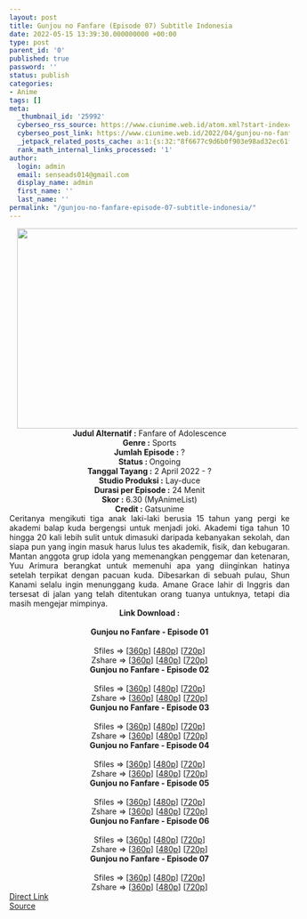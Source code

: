 ```yaml
---
layout: post
title: Gunjou no Fanfare (Episode 07) Subtitle Indonesia
date: 2022-05-15 13:39:30.000000000 +00:00
type: post
parent_id: '0'
published: true
password: ''
status: publish
categories:
- Anime
tags: []
meta:
  _thumbnail_id: '25992'
  cyberseo_rss_source: https://www.ciunime.web.id/atom.xml?start-index=1
  cyberseo_post_link: https://www.ciunime.web.id/2022/04/gunjou-no-fanfare-subtitle-indonesia.html
  _jetpack_related_posts_cache: a:1:{s:32:"8f6677c9d6b0f903e98ad32ec61f8deb";a:2:{s:7:"expires";i:1657876191;s:7:"payload";a:3:{i:0;a:1:{s:2:"id";i:27077;}i:1;a:1:{s:2:"id";i:26991;}i:2;a:1:{s:2:"id";i:26881;}}}}
  rank_math_internal_links_processed: '1'
author:
  login: admin
  email: senseads014@gmail.com
  display_name: admin
  first_name: ''
  last_name: ''
permalink: "/gunjou-no-fanfare-episode-07-subtitle-indonesia/"
---
```

<div class="separator" style="clear: both; text-align: center;"><a href="https://blogger.googleusercontent.com/img/b/R29vZ2xl/AVvXsEjtlaIHbn2pBnBddikXO5mcMEKk7VtKilvR2gBLTcD6eka4g9ZTA46KBX7xojkBKhYBNyA17W48Gg5fCMewZuvLfBx0QLE6LbvlAhGdtpYHaxIYln3hAZxIB-MJDrzjBkZdW0JUy9ZWfWsNqfPi7EXqJVFlM3LQEXb392gstivIDrGOF8ZbhDjK8vcA/s1280/Gunjou%20no%20Fanfare.png" style="margin-left: 1em; margin-right: 1em;"><img border="0" data-original-height="720" data-original-width="1280" height="360" src="{{ site.baseurl }}/assets/2022/05/Gunjou%20no%20Fanfare.png" width="640" /></a></div>
<div class="separator" style="clear: both; text-align: center;"></div>
<div style="text-align: center;"><b>Judul</b><b><b> Alternatif</b> :</b> Fanfare of Adolescence</div>
<div style="text-align: center;"><b><b>Genre :</b></b> Sports</div>
<div style="text-align: center;"><b>Jumlah Episode :</b> ?<br /><b>Status :&nbsp;</b>Ongoing<br /><b>Tanggal Tayang :</b> 2 April&nbsp;2022 - ?<br /><b>Studio Produksi :</b>&nbsp;Lay-duce<br /><b>Durasi per Episode :</b> 24 Menit</div>
<div style="text-align: center;"><b>Skor :</b> 6.30 (MyAnimeList)</div>
<div style="text-align: center;"><b>Credit :</b>&nbsp;Gatsunime</div>
<div style="text-align: center;"></div>
<div style="text-align: justify;">Ceritanya mengikuti tiga anak laki-laki berusia 15 tahun yang pergi ke akademi balap kuda bergengsi untuk menjadi joki. Akademi tiga tahun 10 hingga 20 kali lebih sulit untuk dimasuki daripada kebanyakan sekolah, dan siapa pun yang ingin masuk harus lulus tes akademik, fisik, dan kebugaran. Mantan anggota grup idola yang memenangkan penggemar dan ketenaran, Yuu Arimura berangkat untuk memenuhi apa yang diinginkan hatinya setelah terpikat dengan pacuan kuda. Dibesarkan di sebuah pulau, Shun Kanami selalu ingin menunggang kuda. Amane Grace lahir di Inggris dan tersesat di jalan yang telah ditentukan orang tuanya untuknya, tetapi dia masih mengejar mimpinya.</div>
<div style="text-align: justify;"></div>
<div style="text-align: justify;"></div>
<div style="text-align: center;">
<div style="text-align: center;">
<div style="text-align: left;">
<div style="text-align: center;"><b>Link Download :</b></div>
<div style="text-align: center;"><b><br /></b></div>
<div style="text-align: center;"><span style="text-align: left;"><b>Gunjou no Fanfare</b></span><b>&nbsp;- Episode 01</b></div>
<div style="text-align: center;"><b><br /></b></div>
<div style="text-align: center;">Sfiles =&gt; [<a href="http://www.solidfiles.com/v/8ZPQKVY5LBVN5" target="_blank" rel="noopener">360p</a>] [<a href="http://www.solidfiles.com/v/qdLBmZXn7r2aN" target="_blank" rel="noopener">480p</a>] [<a href="http://www.solidfiles.com/v/W8KnVKpV5ZNzY" target="_blank" rel="noopener">720p</a>]</div>
<div style="text-align: center;">Zshare =&gt; [<a href="https://www108.zippyshare.com/v/ODP7TZPq/file.html" target="_blank" rel="noopener">360p</a>] [<a href="https://www108.zippyshare.com/v/AeAyRYCr/file.html" target="_blank" rel="noopener">480p</a>] [<a href="https://www108.zippyshare.com/v/XwCGeG9z/file.html" target="_blank" rel="noopener">720p</a>]</div>
<div style="text-align: center;"></div>
<div style="text-align: center;">
<div><span style="text-align: left;"><b>Gunjou no Fanfare</b></span><b>&nbsp;- Episode 02</b></div>
<div><b><br /></b></div>
<div>Sfiles =&gt; [<a href="http://www.solidfiles.com/v/ZZPKZLxzPza5q" target="_blank" rel="noopener">360p</a>] [<a href="http://www.solidfiles.com/v/De6jemX8MggkN" target="_blank" rel="noopener">480p</a>] [<a href="http://www.solidfiles.com/v/dNLWNjr2A8WxR" target="_blank" rel="noopener">720p</a>]</div>
<div>Zshare =&gt; [<a href="https://www37.zippyshare.com/v/aRa3KELM/file.html" target="_blank" rel="noopener">360p</a>] [<a href="https://www37.zippyshare.com/v/tiyE62fR/file.html" target="_blank" rel="noopener">480p</a>] [<a href="https://www37.zippyshare.com/v/5q562QxX/file.html" target="_blank" rel="noopener">720p</a>]</div>
<div></div>
<div>
<div><span style="text-align: left;"><b>Gunjou no Fanfare</b></span><b>&nbsp;- Episode 03</b></div>
<div><b><br /></b></div>
<div>Sfiles =&gt; [<a href="http://www.solidfiles.com/v/a4Gm74amMZPy7" target="_blank" rel="noopener">360p</a>] [<a href="http://www.solidfiles.com/v/VKWwaQBAg4pXM" target="_blank" rel="noopener">480p</a>] [<a href="http://www.solidfiles.com/v/YLeQawDe6v58q" target="_blank" rel="noopener">720p</a>]</div>
<div>Zshare =&gt; [<a href="https://www84.zippyshare.com/v/KWDwG6VW/file.html" target="_blank" rel="noopener">360p</a>] [<a href="https://www84.zippyshare.com/v/2Cj2Qsdj/file.html" target="_blank" rel="noopener">480p</a>] [<a href="https://www84.zippyshare.com/v/1C8FrsLh/file.html" target="_blank" rel="noopener">720p</a>]</div>
</div>
<div></div>
<div>
<div><span style="text-align: left;"><b>Gunjou no Fanfare</b></span><b>&nbsp;- Episode 04</b></div>
<div><b><br /></b></div>
<div>Sfiles =&gt; [<a href="http://www.solidfiles.com/v/qd78v75aQa7Wx" target="_blank" rel="noopener">360p</a>] [<a href="http://www.solidfiles.com/v/a4dVBdAG2X75v" target="_blank" rel="noopener">480p</a>] [<a href="http://www.solidfiles.com/v/8Zjvrw35ddvqz" target="_blank" rel="noopener">720p</a>]</div>
<div>Zshare =&gt; [<a href="https://www105.zippyshare.com/v/bbKhv5LE/file.html" target="_blank" rel="noopener">360p</a>] [<a href="https://www105.zippyshare.com/v/0cEJCbAm/file.html" target="_blank" rel="noopener">480p</a>] [<a href="https://www105.zippyshare.com/v/rc47oxKR/file.html" target="_blank" rel="noopener">720p</a>]</div>
</div>
<div></div>
<div>
<div><span style="text-align: left;"><b>Gunjou no Fanfare</b></span><b>&nbsp;- Episode 05</b></div>
<div><b><br /></b></div>
<div>Sfiles =&gt; [<a href="http://www.solidfiles.com/v/PeQzvGw2MWwLB" target="_blank" rel="noopener">360p</a>] [<a href="http://www.solidfiles.com/v/dNadLPaaY6xj6" target="_blank" rel="noopener">480p</a>] [<a href="http://www.solidfiles.com/v/xVxgLDna2d6ax" target="_blank" rel="noopener">720p</a>]</div>
<div>Zshare =&gt; [<a href="https://www33.zippyshare.com/v/nSx98ZeP/file.html" target="_blank" rel="noopener">360p</a>] [<a href="https://www33.zippyshare.com/v/ZqEvcGr5/file.html" target="_blank" rel="noopener">480p</a>] [<a href="https://www33.zippyshare.com/v/Kv77pOt1/file.html" target="_blank" rel="noopener">720p</a>]</div>
</div>
<div></div>
<div>
<div><span style="text-align: left;"><b>Gunjou no Fanfare</b></span><b>&nbsp;- Episode 06</b></div>
<div><b><br /></b></div>
<div>Sfiles =&gt; [<a href="http://www.solidfiles.com/v/eWVX4qNXPRgKe" target="_blank" rel="noopener">360p</a>] [<a href="http://www.solidfiles.com/v/BVeK588wv6Zzx" target="_blank" rel="noopener">480p</a>] [<a href="http://www.solidfiles.com/v/y6zrdNVWVXvjY" target="_blank" rel="noopener">720p</a>]</div>
<div>Zshare =&gt; [<a href="https://www29.zippyshare.com/v/WCFnbXwM/file.html" target="_blank" rel="noopener">360p</a>] [<a href="https://www29.zippyshare.com/v/n1OoHt5N/file.html" target="_blank" rel="noopener">480p</a>] [<a href="https://www29.zippyshare.com/v/ZYu9xVEJ/file.html" target="_blank" rel="noopener">720p</a>]</div>
</div>
<div></div>
<div>
<div><span style="text-align: left;"><b>Gunjou no Fanfare</b></span><b>&nbsp;- Episode 07</b></div>
<div><b><br /></b></div>
<div>Sfiles =&gt; [<a href="https://www.mp4upload.com/iojcs0giugfh" target="_blank" rel="noopener">360p</a>] [<a href="https://www.mp4upload.com/yxo3t8tm8lte" target="_blank" rel="noopener">480p</a>] [<a href="https://www.mp4upload.com/lx8yqcn0i5bl" target="_blank" rel="noopener">720p</a>]</div>
<div>Zshare =&gt; [<a href="https://www104.zippyshare.com/v/oHcZckgt/file.html" target="_blank" rel="noopener">360p</a>] [<a href="https://www104.zippyshare.com/v/tXVEOPVL/file.html" target="_blank" rel="noopener">480p</a>] [<a href="https://www86.zippyshare.com/v/amRknGdv/file.html" target="_blank" rel="noopener">720p</a>]</div>
</div>
</div>
</div>
</div>
</div>
<link rel="stylesheet" href="https://cdnjs.cloudflare.com/ajax/libs/font-awesome/4.7.0/css/font-awesome.min.css" />
<div class="divbtn"> <a href="https://handymansurrender.com/fihup8buzv?key=94550f7ce39444073321dde3b8782f97" class="btn"><i class="fa fa-download"></i> Direct Link</a> <br /><a href="https://www.ciunime.web.id/2022/04/gunjou-no-fanfare-subtitle-indonesia.html">Source</a> </div>

